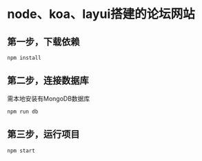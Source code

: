 # node、koa、layui搭建的论坛网站

## 第一步，下载依赖

`npm install`

## 第二步，连接数据库
需本地安装有MongoDB数据库

`npm run db`

## 第三步，运行项目
`npm start`

